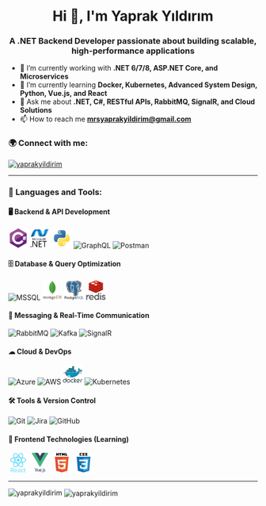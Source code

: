 <h1 align="center">Hi 👋, I'm Yaprak Yıldırım</h1>
<h3 align="center">A .NET Backend Developer passionate about building scalable, high-performance applications</h3>

- 🔭 I’m currently working with **.NET 6/7/8, ASP.NET Core, and Microservices**
- 🌱 I’m currently learning **Docker, Kubernetes, Advanced System Design, Python, Vue.js, and React**
- 💬 Ask me about **.NET, C#, RESTful APIs, RabbitMQ, SignalR, and Cloud Solutions**
- 📫 How to reach me **mrsyaprakyildirim@gmail.com**

<h3 align="left">🌍 Connect with me:</h3>
<p align="left">
<a href="https://linkedin.com/in/yaprakyildirim/" target="blank"><img align="center" src="https://raw.githubusercontent.com/rahuldkjain/github-profile-readme-generator/master/src/images/icons/Social/linked-in-alt.svg" alt="yaprakyildirim" height="30" width="40" /></a>
</p>

---

<h3 align="left">🚀 Languages and Tools:</h3>

#### 🖥 Backend & API Development
<p align="left">  
  <img src="https://raw.githubusercontent.com/devicons/devicon/master/icons/csharp/csharp-original.svg" alt="C#" width="40" height="40"/>
  <img src="https://raw.githubusercontent.com/devicons/devicon/master/icons/dot-net/dot-net-original-wordmark.svg" alt=".NET Core" width="40" height="40"/>
  <img src="https://raw.githubusercontent.com/devicons/devicon/master/icons/python/python-original.svg" alt="Python" width="40" height="40"/>
  <img src="https://www.vectorlogo.zone/logos/graphql/graphql-icon.svg" alt="GraphQL" width="40" height="40"/>
  <img src="https://www.vectorlogo.zone/logos/postman/postman-icon.svg" alt="Postman" width="40" height="40"/>
</p>

#### 🗄 Database & Query Optimization
<p align="left">  
  <img src="https://www.svgrepo.com/show/303229/microsoft-sql-server-logo.svg" alt="MSSQL" width="40" height="40"/>
  <img src="https://raw.githubusercontent.com/devicons/devicon/master/icons/mongodb/mongodb-original-wordmark.svg" alt="MongoDB" width="40" height="40"/>
  <img src="https://raw.githubusercontent.com/devicons/devicon/master/icons/postgresql/postgresql-original-wordmark.svg" alt="PostgreSQL" width="40" height="40"/>
  <img src="https://raw.githubusercontent.com/devicons/devicon/master/icons/redis/redis-original-wordmark.svg" alt="Redis" width="40" height="40"/>
</p>

#### 📩 Messaging & Real-Time Communication
<p align="left">  
  <img src="https://www.vectorlogo.zone/logos/rabbitmq/rabbitmq-icon.svg" alt="RabbitMQ" width="40" height="40"/>
  <img src="https://www.vectorlogo.zone/logos/apache_kafka/apache_kafka-icon.svg" alt="Kafka" width="40" height="40"/>
  <img src="https://upload.wikimedia.org/wikipedia/commons/5/5a/Microsoft_SignalR_Logo.svg" alt="SignalR" width="40" height="40"/>
</p>

#### ☁ Cloud & DevOps
<p align="left">  
  <img src="https://www.vectorlogo.zone/logos/microsoft_azure/microsoft_azure-icon.svg" alt="Azure" width="40" height="40"/>
  <img src="https://www.vectorlogo.zone/logos/amazon_aws/amazon_aws-icon.svg" alt="AWS" width="40" height="40"/>
  <img src="https://raw.githubusercontent.com/devicons/devicon/master/icons/docker/docker-original-wordmark.svg" alt="Docker" width="40" height="40"/>
  <img src="https://www.vectorlogo.zone/logos/kubernetes/kubernetes-icon.svg" alt="Kubernetes" width="40" height="40"/>
</p>

#### 🛠 Tools & Version Control
<p align="left">  
  <img src="https://www.vectorlogo.zone/logos/git-scm/git-scm-icon.svg" alt="Git" width="40" height="40"/>
  <img src="https://www.vectorlogo.zone/logos/jira/jira-icon.svg" alt="Jira" width="40" height="40"/>
  <img src="https://www.vectorlogo.zone/logos/github/github-icon.svg" alt="GitHub" width="40" height="40"/>
</p>

#### 🎨 Frontend Technologies (Learning)
<p align="left">  
  <img src="https://raw.githubusercontent.com/devicons/devicon/master/icons/react/react-original-wordmark.svg" alt="React.js" width="40" height="40"/>
  <img src="https://raw.githubusercontent.com/devicons/devicon/master/icons/vuejs/vuejs-original-wordmark.svg" alt="Vue.js" width="40" height="40"/>
  <img src="https://raw.githubusercontent.com/devicons/devicon/master/icons/html5/html5-original-wordmark.svg" alt="HTML5" width="40" height="40"/>
  <img src="https://raw.githubusercontent.com/devicons/devicon/master/icons/css3/css3-original-wordmark.svg" alt="CSS3" width="40" height="40"/>
</p>

---

<p><img align="left" src="https://github-readme-stats.vercel.app/api/top-langs?username=yaprakyildirim&show_icons=true&locale=en&layout=compact" alt="yaprakyildirim" /></p>

<p>&nbsp;<img align="center" src="https://github-readme-stats.vercel.app/api?username=yaprakyildirim&show_icons=true&locale=en" alt="yaprakyildirim" /></p>
